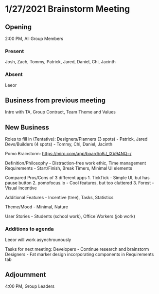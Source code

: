 # 1/27/2021 Brainstorm Meeting

## Opening

2:00 PM, All Group Members

### Present

Josh, Zach, Tommy, Patrick, Jared, Daniel, Chi, Jacinth

### Absent

Leeor

## Business from previous meeting

Intro with TA, Group Contract, Team Theme and Values

## New Business

Roles to fill in (Tentative):
  Designers/Planners (3 spots) - Patrick, Jared
  Devs/Builders (4 spots) - Tommy, Chi, Daniel, Jacinth
  
Pomo Brainstorm: 
  https://miro.com/app/board/o9J_lXb94NQ=/

  Definition/Philosophy
     - Distraction-free work ethic, Time management
  Requirements
     - Start/Finish, Break Timers, Minimal UI elements
  
  Compared Pros/Cons of 3 different apps
     1. TickTick
        - Simple UI, but has pause button
     2. pomofocus.io
        - Cool features, but too cluttered
     3. Forest
        - Visual Incentive 
        
   Additional Features
      - Incentive (tree), Tasks, Statistics
   
   Theme/Mood
      - Minimal, Nature
    
   User Stories
      - Students (school work), Office Workers (job work) 

### Additions to agenda

Leeor will work asynchrounously

Tasks for next meeting:
  Developers - Continue research and brainstorm
  Designers - Fat marker design incorporating components in Requirements tab

## Adjournment

4:00 PM, Group Leaders
